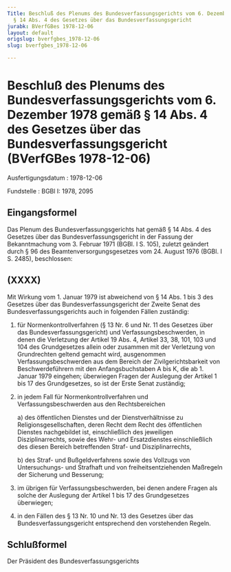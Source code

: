 ```yaml
---
Title: Beschluß des Plenums des Bundesverfassungsgerichts vom 6. Dezember 1978 gemäß
  § 14 Abs. 4 des Gesetzes über das Bundesverfassungsgericht
jurabk: BVerfGBes 1978-12-06
layout: default
origslug: bverfgbes_1978-12-06
slug: bverfgbes_1978-12-06

---
```


# Beschluß des Plenums des Bundesverfassungsgerichts vom 6. Dezember 1978 gemäß § 14 Abs. 4 des Gesetzes über das Bundesverfassungsgericht (BVerfGBes 1978-12-06)

Ausfertigungsdatum
:   1978-12-06

Fundstelle
:   BGBl I: 1978, 2095

## Eingangsformel

Das Plenum des Bundesverfassungsgerichts hat gemäß § 14 Abs. 4 des
Gesetzes über das Bundesverfassungsgericht in der Fassung der
Bekanntmachung vom 3. Februar 1971 (BGBl. I S. 105), zuletzt geändert
durch § 96 des Beamtenversorgungsgesetzes vom 24. August 1976 (BGBl. I
S. 2485), beschlossen:

## (XXXX)

Mit Wirkung vom 1. Januar 1979 ist abweichend von § 14 Abs. 1 bis 3
des Gesetzes über das Bundesverfassungsgericht der Zweite Senat des
Bundesverfassungsgerichts auch in folgenden Fällen zuständig:

1.  für Normenkontrollverfahren (§ 13 Nr. 6 und Nr. 11 des Gesetzes über
    das Bundesverfassungsgericht) und Verfassungsbeschwerden, in denen die
    Verletzung der Artikel 19 Abs. 4, Artikel 33, 38, 101, 103 und 104 des
    Grundgesetzes allein oder zusammen mit der Verletzung von Grundrechten
    geltend gemacht wird, ausgenommen Verfassungsbeschwerden aus dem
    Bereich der Zivilgerichtsbarkeit von Beschwerdeführern mit den
    Anfangsbuchstaben A bis K, die ab 1. Januar 1979 eingehen; überwiegen
    Fragen der Auslegung der Artikel 1 bis 17 des Grundgesetzes, so ist
    der Erste Senat zuständig;


2.  in jedem Fall für Normenkontrollverfahren und Verfassungsbeschwerden
    aus den Rechtsbereichen

    a)  des öffentlichen Dienstes und der Dienstverhältnisse zu
        Religionsgesellschaften, deren Recht dem Recht des öffentlichen
        Dienstes nachgebildet ist, einschließlich des jeweiligen
        Disziplinarrechts, sowie des Wehr- und Ersatzdienstes einschließlich
        des diesen Bereich betreffenden Straf- und Disziplinarrechts,


    b)  des Straf- und Bußgeldverfahrens sowie des Vollzugs von Untersuchungs-
        und Strafhaft und von freiheitsentziehenden Maßregeln der Sicherung
        und Besserung;





3.  im übrigen für Verfassungsbeschwerden, bei denen andere Fragen als
    solche der Auslegung der Artikel 1 bis 17 des Grundgesetzes
    überwiegen;


4.  in den Fällen des § 13 Nr. 10 und Nr. 13 des Gesetzes über das
    Bundesverfassungsgericht entsprechend den vorstehenden Regeln.

## Schlußformel

Der Präsident des Bundesverfassungsgerichts

